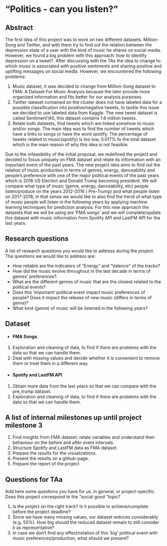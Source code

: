 # “Politics - can you listen?”

## Abstract

The first idea of this project was to work on two different datasets: Million-Song and Twitter, 
and with them try to find out the relation between the depression state of a user with 
the kind of music he shares on social media. However, we found a big problem with this 
approach: how to identify depression on a tweet?.
After discussing with the TAs the idea to change to: which music is associated with 
positive sentiments and sharing positive and uplifting messages on social media. 
However, we encountered the following problems: 

1. Music dataset, it was decided to change from Million-Song dataset to FMA: A Dataset 
For Music Analysis because the later provide more organized information and 
fits better for our analysis purposes.
2. Twitter dataset contained on the cluster does not have labeled data for a possible 
classification into positive/negative tweets, to tackle this issue we decided to use 
labeled data from Kaggle. The new tweet dataset is called Sentiment140, this dataset 
contains 1.6 million tweets.
3. Relate both datasets, find tweets which are linked somehow to music and/or songs. 
The main idea was to find the number of tweets which have a links to songs or have 
the word spotify. The percentage of tweets related to music(spotify) is too low, 0.017% 
fo the total dataset which is the main reason of why this idea is not feasible.

Due to the infeasibility of the initial proposal, we redefined the project and decided 
to focus uniquely on FMA dataset and relate its information with an important event 
of the past years. The new project idea aims to find out the relation of music 
production in terms of genres, energy, danceability and people’s preference with one 
of the major political events of the past years which is 2016 US Election and Donald Trump 
becoming president. We will compare what type of music (genre, energy, danceability, etc)
people listen/produce on the years 2012-2016 ( Pre-Trump) and what people listen 
on 2017-2018, in that sense we would like to also find the trend of what type of music
people will listen in the following years by applying machine learning techniques for
prediction analysis.
For this new approach the datasets that we will be using are ‘FMA songs’ and we will complete/update this dataset with music information from Spotify API and LastFM  API for the last years.


## Research questions

A list of research questions you would like to address during the project.
The questions we would like to address are:

* How reliable are the indicators of “Energy” and  “Valence” of the tracks?
* How did the music evolve throughout in the last decade in terms of genres’ preferences?.
* What are the different genres of music that are the closest related to the political events?
* Does this ‘important’ political event impact music preferences of people? Does it impact the release of new music (differs in terms of genre)?
* What kind (genre) of music will be listened in the following years?

## Dataset

* #### FMA Songs.

1. Exploration and cleaning of data, to find if there are problems with the data 
so that we can handle them.
2. Deal with missing values and decide whether it is convenient to remove them or 
treat them in a different way.

* #### Spotify and LastFM API

1. Obtain more data from the last years so that we can compare with the pre_trump dataset.
2. Exploration and cleaning of data, to find if there are problems with the data so that 
we can handle them.


## A list of internal milestones up until project milestone 3

1. Find insights from FMA dataset: relate variables and understand their behaviour 
on the before and after event intervals.
2. Structure Spotify and LastFM data as FMA dataset.
3. Prepare the results for the visualizations.
4. Present the results on a github-page.
5. Prepare the report of the project

## Questions for TAa
Add here some questions you have for us, in general, or project-specific.
Does this project correspond to the “social good “topic?

1. Is the project on the right track? Is it possible to achieve/complete before the 
project deadline?
2. Since we have many missing values, our dataset reduces considerably (e.g. 50%). 
How big should the reduced dataset remain to still consider it as representative?
3. In case we don’t find any effect/relation of this ‘big’ political event with
 music preferences/production, what should we present?


